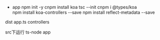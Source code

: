 - app
npm init -y
cnpm install koa
tsc --init
cnpm i @types/koa    
npm install koa-controllers --save
npm install reflect-metadata --save

dist
app.ts
controllers

src下运行 ts-node app




